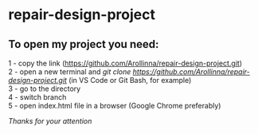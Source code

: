 # repair-design-project

## To open my project you need: <br>
1 - copy the link (https://github.com/Arollinna/repair-design-project.git) <br>
2 - open a new terminal and *git clone https://github.com/Arollinna/repair-design-project.git* (in VS Code or Git Bash, for example) <br>
3 - go to the directory <br>
4 - switch branch <br>
5 - open index.html file in a browser (Google Chrome preferably) <br>

*Thanks for your attention*
